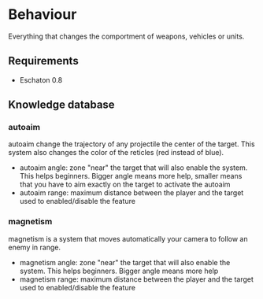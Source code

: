 # Behaviour

Everything that changes the comportment of weapons, vehicles or units.

## Requirements 

 - Eschaton 0.8

## Knowledge database

### autoaim
autoaim change the trajectory of any projectile the center of the target. This system also changes the color of the reticles (red instead of blue).
 - autoaim angle: zone "near" the target that will also enable the system. This helps beginners. Bigger angle means more help, smaller means that you have to aim exactly on the target to activate the autoaim
 - autoaim range: maximum distance between the player and the target used to enabled/disable the feature

### magnetism
magnetism is a system that moves automatically your camera to follow an enemy in range.
 - magnetism angle: zone "near" the target that will also enable the system. This helps beginners. Bigger angle means more help
 - magnetism range: maximum distance between the player and the target used to enabled/disable the feature
